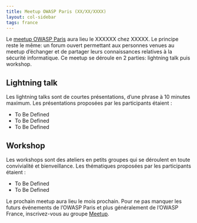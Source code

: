 ```yaml
---
title: Meetup OWASP Paris (XX/XX/XXXX)
layout: col-sidebar
tags: france
---
```


Le [meetup OWASP Paris](https://www.meetup.com/owasp-france/events/XXXXXXX/) aura  lieu le XXXXXX chez XXXXX. Le principe reste le même: un forum ouvert permettant aux personnes venues au meetup d’échanger et de partager leurs connaissances relatives à la sécurité informatique. Ce meetup se déroule en 2 parties: lightning talk puis workshop.

## Lightning talk

Les lightning talks sont de courtes présentations, d’une phrase à 10 minutes maximum. Les présentations proposées par les participants étaient :

* To Be Defined
* To Be Defined
* To Be Defined
## Workshop

Les workshops sont des ateliers en petits groupes qui se déroulent en toute convivialité et bienveillance. Les thématiques proposées par les participants étaient :

* To Be Defined
* To Be Defined

Le prochain meetup aura lieu le mois prochain. Pour ne pas manquer les futurs événements de l’OWASP Paris et plus généralement de l’OWASP France, inscrivez-vous au groupe [Meetup](https://www.meetup.com/owasp-france/).
